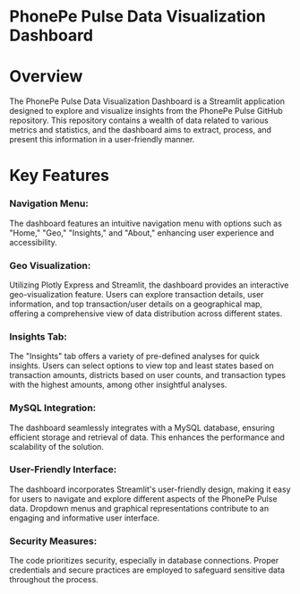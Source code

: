 # PhonePe Pulse Data Visualization Dashboard
# Overview
The PhonePe Pulse Data Visualization Dashboard is a Streamlit application designed to explore and visualize insights from the PhonePe Pulse GitHub repository. This repository contains a wealth of data related to various metrics and statistics, and the dashboard aims to extract, process, and present this information in a user-friendly manner.

# Key Features
### Navigation Menu:

The dashboard features an intuitive navigation menu with options such as "Home," "Geo," "Insights," and "About," enhancing user experience and accessibility.

### Geo Visualization:

Utilizing Plotly Express and Streamlit, the dashboard provides an interactive geo-visualization feature. Users can explore transaction details, user information, and top transaction/user details on a geographical map, offering a comprehensive view of data distribution across different states.

### Insights Tab:

The "Insights" tab offers a variety of pre-defined analyses for quick insights. Users can select options to view top and least states based on transaction amounts, districts based on user counts, and transaction types with the highest amounts, among other insightful analyses.

### MySQL Integration:

The dashboard seamlessly integrates with a MySQL database, ensuring efficient storage and retrieval of data. This enhances the performance and scalability of the solution.

### User-Friendly Interface:

The dashboard incorporates Streamlit's user-friendly design, making it easy for users to navigate and explore different aspects of the PhonePe Pulse data. Dropdown menus and graphical representations contribute to an engaging and informative user interface.

### Security Measures:

The code prioritizes security, especially in database connections. Proper credentials and secure practices are employed to safeguard sensitive data throughout the process.
